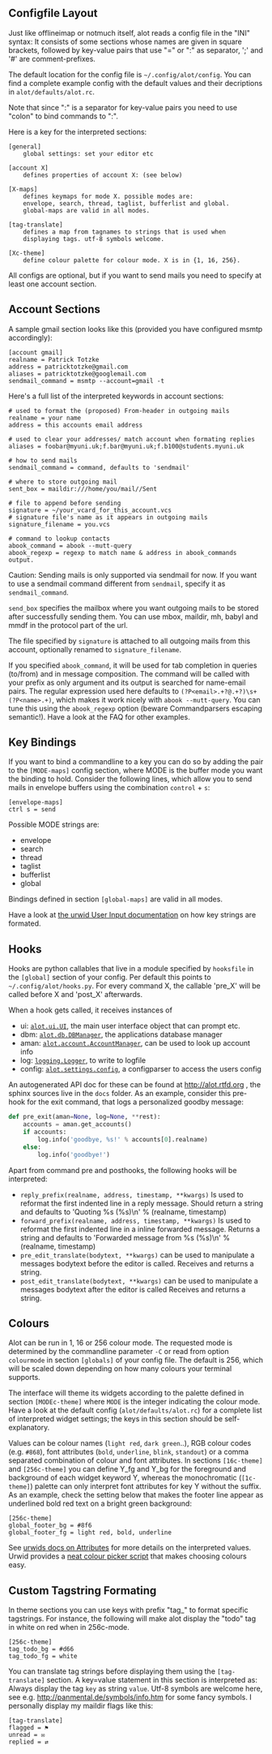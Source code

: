 Configfile Layout
------------------
Just like offlineimap or notmuch itself, alot reads a config file in the "INI" syntax:
It consists of some sections whose names are given in square brackets, followed by
key-value pairs that use "=" or ":" as separator, ';' and '#' are comment-prefixes.

The default location for the config file is `~/.config/alot/config`.
You can find a complete example config with the default values and their decriptions in
`alot/defaults/alot.rc`.

Note that since ":" is a separator for key-value pairs you need to use "colon" to bind
commands to ":".

Here is a key for the interpreted sections:

    [general]
        global settings: set your editor etc
    
    [account X]
        defines properties of account X: (see below)
    
    [X-maps]
        defines keymaps for mode X. possible modes are:
        envelope, search, thread, taglist, bufferlist and global.
        global-maps are valid in all modes.
    
    [tag-translate]
        defines a map from tagnames to strings that is used when
        displaying tags. utf-8 symbols welcome.
    
    [Xc-theme]
        define colour palette for colour mode. X is in {1, 16, 256}.

All configs are optional, but if you want to send mails you need to
specify at least one account section.


Account Sections
----------------
A sample gmail section looks like this (provided you have configured msmtp accordingly):

    [account gmail]
    realname = Patrick Totzke
    address = patricktotzke@gmail.com
    aliases = patricktotzke@googlemail.com
    sendmail_command = msmtp --account=gmail -t

Here's a full list of the interpreted keywords in account sections:

    # used to format the (proposed) From-header in outgoing mails
    realname = your name
    address = this accounts email address

    # used to clear your addresses/ match account when formating replies 
    aliases = foobar@myuni.uk;f.bar@myuni.uk;f.b100@students.myuni.uk
    
    # how to send mails
    sendmail_command = command, defaults to 'sendmail'

    # where to store outgoing mail
    sent_box = maildir:///home/you/mail//Sent

    # file to append before sending
    signature = ~/your_vcard_for_this_account.vcs
    # signature file's name as it appears in outgoing mails
    signature_filename = you.vcs

    # command to lookup contacts
    abook_command = abook --mutt-query
    abook_regexp = regexp to match name & address in abook_commands output.

Caution: Sending mails is only supported via sendmail for now. If you want
to use a sendmail command different from `sendmail`, specify it as `sendmail_command`.

`send_box` specifies the mailbox where you want outgoing mails to be stored
after successfully sending them. You can use mbox, maildir, mh, babyl and mmdf
in the protocol part of the url.

The file specified by `signature` is attached to all outgoing mails from this account, optionally
renamed to `signature_filename`.

If you specified `abook_command`, it will be used for tab completion in queries (to/from)
and in message composition. The command will be called with your prefix as only argument
and its output is searched for name-email pairs. The regular expression used here
defaults to `(?P<email>.+?@.+?)\s+(?P<name>.+)`, which makes it work nicely with `abook --mutt-query`.
You can tune this using the `abook_regexp` option (beware Commandparsers escaping semantic!).
Have a look at the FAQ for other examples.


Key Bindings
------------
If you want to bind a commandline to a key you can do so by adding the pair to the
`[MODE-maps]` config section, where MODE is the buffer mode you want the binding to hold.
Consider the following lines, which allow you to send mails in envelope buffers using the
combination `control` + `s`:

    [envelope-maps]
    ctrl s = send

Possible MODE strings are:

 * envelope
 * search
 * thread
 * taglist
 * bufferlist
 * global

Bindings defined in section `[global-maps]` are valid in all modes.

Have a look at [the urwid User Input documentation][keys] on how key strings are formated.

[keys]: http://excess.org/urwid/wiki/UserInput


Hooks
-----
Hooks are python callables that live in a module specified by
`hooksfile` in the `[global]` section of your config. Per default this points
to `~/.config/alot/hooks.py`.
For every command X, the callable 'pre_X' will be called before X and 'post_X' afterwards.

When a hook gets called, it receives instances of

 * ui: [`alot.ui.UI`][ui], the main user interface object that can prompt etc.
 * dbm: [`alot.db.DBManager`][db], the applications database manager
 * aman: [`alot.account.AccountManager`][am], can be used to look up account info
 * log: [`logging.Logger`][log], to write to logfile
 * config: [`alot.settings.config`][config], a configparser to access the users config

[ui]: http://alot.readthedocs.org/en/docs/interface.html#alot.ui.UI
[db]: http://alot.readthedocs.org/en/docs/database.html#alot.db.DBManager
[am]: http://alot.readthedocs.org/en/docs/accounts.html#alot.account.AccountManager
[log]: http://docs.python.org/py3k/library/logging.html#logging.Logger
[config]: http://alot.readthedocs.org/en/docs/settings.html#alot.settings.AlotConfigParser

An autogenerated API doc for these can be found at http://alot.rtfd.org ,
the sphinx sources live in the `docs` folder.
As an example, consider this pre-hook for the exit command,
that logs a personalized goodby message:

```python
def pre_exit(aman=None, log=None, **rest):
    accounts = aman.get_accounts()
    if accounts:
        log.info('goodbye, %s!' % accounts[0].realname)
    else:
        log.info('goodbye!')
```

Apart from command pre and posthooks, the following hooks will be interpreted:

 * `reply_prefix(realname, address, timestamp, **kwargs)`
   Is used to reformat the first indented line in a reply message.
   Should return a string and defaults to 'Quoting %s (%s)\n' % (realname, timestamp)
 * `forward_prefix(realname, address, timestamp, **kwargs)`
   Is used to reformat the first indented line in a inline forwarded message.
   Returns a string and defaults to 'Forwarded message from %s (%s)\n' % (realname, timestamp)
 * `pre_edit_translate(bodytext, **kwargs)`
   can be used to manipulate a messages bodytext before the editor is called.
   Receives and returns a string.
 * `post_edit_translate(bodytext, **kwargs)`
   can be used to manipulate a messages bodytext after the editor is called
   Receives and returns a string.


Colours
-------
Alot can be run in 1, 16 or 256 colour mode. 
The requested mode is determined by the commandline parameter `-C` or read from
option `colourmode` in section `[globals]` of your config file.
The default is 256, which will be scaled down depending on how many colours
your terminal supports.

The interface will theme its widgets according to the palette defined in
section `[MODEc-theme]` where `MODE` is the integer indicating the colour mode.
Have a look at the default config (`alot/defaults/alot.rc`) for a complete list
of interpreted widget settings; the keys in this section should be self-explanatory.

Values can be colour names (`light red`, `dark green`..), RGB colour codes (e.g. `#868`),
font attributes (`bold`, `underline`, `blink`, `standout`) or a comma separated combination of
colour and font attributes.
In sections `[16c-theme]` and `[256c-theme]` you can define Y_fg and
Y_bg for the foreground and background of each widget keyword Y, whereas the monochromatic
(`[1c-theme]`) palette can only interpret font attributes for key Y without the suffix.
As an example, check the setting below that makes the footer line appear as
underlined bold red text on a bright green background:

    [256c-theme]
    global_footer_bg = #8f6
    global_footer_fg = light red, bold, underline

See [urwids docs on Attributes][urwid_att] for more details on the interpreted values.
Urwid provides a [neat colour picker script][urwid_colour_pick] that makes choosing colours easy.

[urwid_att]: http://excess.org/urwid/reference.html#AttrSpec
[urwid_colour_pick]: http://excess.org/urwid/browser/palette_test.py



Custom Tagstring Formating
--------------------------
In theme sections you can use keys with prefix "tag_" to format specific tagstrings. For instance,
the following will make alot display the "todo" tag in white on red when in 256c-mode.

    [256c-theme]
    tag_todo_bg = #d66
    tag_todo_fg = white

You can translate tag strings before displaying them using the `[tag-translate]` section. A
key=value statement in this section is interpreted as:
Always display the tag `key` as string `value`. Utf-8 symbols are welcome here, see e.g.
http://panmental.de/symbols/info.htm for some fancy symbols. I personally display my maildir flags
like this:

    [tag-translate]
    flagged = ⚑
    unread = ✉
    replied = ⇄
